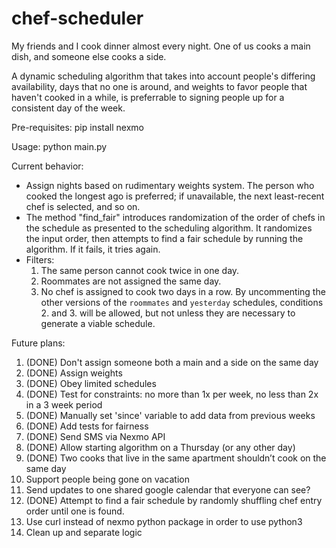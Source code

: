 # chef-scheduler

My friends and I cook dinner almost every night. One of us cooks a main dish, and someone else cooks a side. 

A dynamic scheduling algorithm that takes into account people's differing availability, days that no one is around, and weights to favor people that haven't cooked in a while, is preferrable to signing people up for a consistent day of the week.

Pre-requisites:
pip install nexmo

Usage:
python main.py

Current behavior:
- Assign nights based on rudimentary weights system. The person who cooked the longest ago is preferred; if unavailable, the next least-recent chef is selected, and so on.
- The method "find_fair" introduces randomization of the order of chefs in the schedule as presented to the scheduling algorithm. It randomizes the input order, then attempts to find a fair schedule by running the algorithm. If it fails, it tries again.
- Filters:
	1. The same person cannot cook twice in one day.
	2. Roommates are not assigned the same day.
	3. No chef is assigned to cook two days in a row.
By uncommenting the other versions of the `roommates` and `yesterday` schedules, conditions 2. and 3. will be allowed, but not unless they are necessary to generate a viable schedule.

Future plans:
1. (DONE) Don't assign someone both a main and a side on the same day
2. (DONE) Assign weights 
3. (DONE) Obey limited schedules
4. (DONE) Test for constraints: no more than 1x per week, no less than 2x in a 3 week period
5. (DONE) Manually set 'since' variable to add data from previous weeks
6. (DONE) Add tests for fairness
7. (DONE) Send SMS via Nexmo API
8. (DONE) Allow starting algorithm on a Thursday (or any other day)
9. (DONE) Two cooks that live in the same apartment shouldn’t cook on the same day
10. Support people being gone on vacation
11. Send updates to one shared google calendar that everyone can see?
12. (DONE) Attempt to find a fair schedule by randomly shuffling chef entry order until one is found.
13. Use curl instead of nexmo python package in order to use python3
14. Clean up and separate logic
